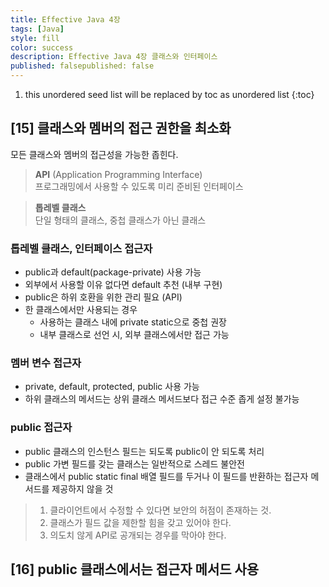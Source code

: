 ```yaml
---
title: Effective Java 4장
tags: [Java]
style: fill
color: success
description: Effective Java 4장 클래스와 인터페이스
published: falsepublished: false
---
```


1. this unordered seed list will be replaced by toc as unordered list
{:toc}

## [15] 클래스와 멤버의 접근 권한을 최소화
모든 클래스와 멤버의 접근성을 가능한 좁힌다.

> **API** (Application Programming Interface)  
> 프로그래밍에서 사용할 수 있도록 미리 준비된 인터페이스  

> **톱레벨 클래스**  
> 단일 형태의 클래스, 중첩 클래스가 아닌 클래스

### 톱레벨 클래스, 인터페이스 접근자
- public과 default(package-private) 사용 가능
- 외부에서 사용할 이유 없다면 default 추천 (내부 구현)
- public은 하위 호환을 위한 관리 필요 (API)
- 한 클래스에서만 사용되는 경우
  - 사용하는 클래스 내에 private static으로 중첩 권장
  - 내부 클래스로 선언 시, 외부 클래스에서만 접근 가능

### 멤버 변수 접근자
- private, default, protected, public 사용 가능
- 하위 클래스의 메서드는 상위 클래스 메서드보다 접근 수준 좁게 설정 불가능

### public 접근자
- public 클래스의 인스턴스 필드는 되도록 public이 안 되도록 처리
- public 가변 필드를 갖는 클래스는 일반적으로 스레드 불안전
- 클래스에서 public static final 배열 필드를 두거나 이 필드를 반환하는 접근자 메서드를 제공하지 않을 것

> 1) 클라이언트에서 수정할 수 있다면 보안의 허점이 존재하는 것.  
> 2) 클래스가 필드 값을 제한할 힘을 갖고 있어야 한다.  
> 3) 의도치 않게 API로 공개되는 경우를 막아야 한다.

## [16] public 클래스에서는 접근자 메서드 사용
### 